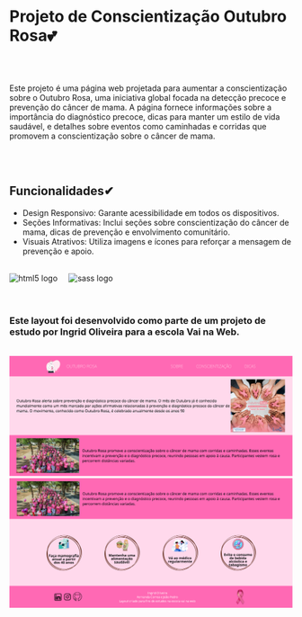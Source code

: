 <h1>Projeto de Conscientização Outubro Rosa💕</h1>
<br>
<br>
<p>Este projeto é uma página web projetada para aumentar a conscientização sobre o Outubro Rosa, uma iniciativa global focada na detecção precoce e prevenção do câncer de mama. A página fornece informações sobre a importância do diagnóstico precoce, dicas para manter um estilo de vida saudável, e detalhes sobre eventos como caminhadas e corridas que promovem a conscientização sobre o câncer de mama.</p>
<br>
<br>
<h2>Funcionalidades✔</h2>
<ul>
  <li>Design Responsivo: Garante acessibilidade em todos os dispositivos.</li>
  <li>Seções Informativas: Inclui seções sobre conscientização do câncer de mama, dicas de prevenção e envolvimento comunitário.</li>
  <li>Visuais Atrativos: Utiliza imagens e ícones para reforçar a mensagem de prevenção e apoio.</li>
</ul>
<br>
<div align="left">
  <img src="https://cdn.jsdelivr.net/gh/devicons/devicon/icons/html5/html5-original.svg" height="40" alt="html5 logo"  />
  <img width="12" />
  <img src="https://cdn.jsdelivr.net/gh/devicons/devicon@latest/icons/sass/sass-original.svg" height="40" alt="sass logo"   />
  <img width="12" />
</div>
<br>
<br>
<h3>Este layout foi desenvolvido como parte de um projeto de estudo por Ingrid Oliveira para a escola Vai na Web.</h3>
<br>
<img src="https://github.com/viannaingrid/outubro-rosa/blob/main/assets/img/Projeto%20final%20part%201.png">
<img src="https://github.com/viannaingrid/outubro-rosa/blob/main/assets/img/Projeto%20final%20part%202.png">
